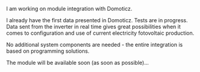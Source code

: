 I am working on module integration with Domoticz.

I already have the first data presented in Domoticz. Tests are in progress.
Data sent from the inverter in real time gives great possibilities when it comes to configuration and use of current electricity fotovoltaic production.

No additional system components are needed - the entire integration is based on programming solutions.

The module will be available soon (as soon as possible)...
